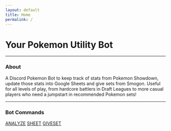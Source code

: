 ```yaml
---
layout: default
title: Home
permalink: /
---
```


# Your Pokemon Utility Bot

<hr class="line">

### About

A Discord Pokemon Bot to keep track of stats from Pokemon Showdown, update those stats into Google Sheets and give sets from Smogon. Useful for all levels of play, from hardcore battlers in Draft Leagues to more casual players who need a jumpstart in recommended Pokemon sets!

<hr class="line">

### Bot Commands

<div class="command-links">
  <a href="analyze.md" class="command">ANALYZE</a>
  <a href="sheet.md" class="command">SHEET</a>
  <a href="giveset.md" class="command">GIVESET</a>
</div>

